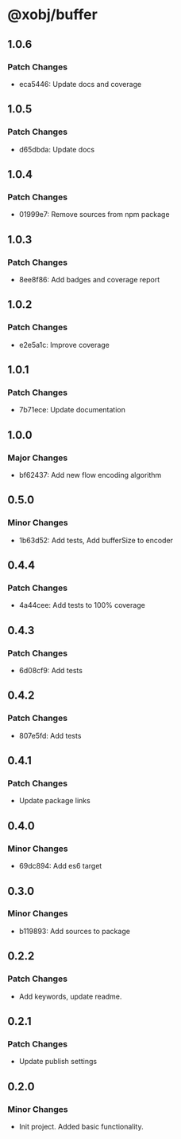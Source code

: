 # @xobj/buffer

## 1.0.6

### Patch Changes

- eca5446: Update docs and coverage

## 1.0.5

### Patch Changes

- d65dbda: Update docs

## 1.0.4

### Patch Changes

- 01999e7: Remove sources from npm package

## 1.0.3

### Patch Changes

- 8ee8f86: Add badges and coverage report

## 1.0.2

### Patch Changes

- e2e5a1c: Improve coverage

## 1.0.1

### Patch Changes

- 7b71ece: Update documentation

## 1.0.0

### Major Changes

- bf62437: Add new flow encoding algorithm

## 0.5.0

### Minor Changes

- 1b63d52: Add tests, Add bufferSize to encoder

## 0.4.4

### Patch Changes

- 4a44cee: Add tests to 100% coverage

## 0.4.3

### Patch Changes

- 6d08cf9: Add tests

## 0.4.2

### Patch Changes

- 807e5fd: Add tests

## 0.4.1

### Patch Changes

- Update package links

## 0.4.0

### Minor Changes

- 69dc894: Add es6 target

## 0.3.0

### Minor Changes

- b119893: Add sources to package

## 0.2.2

### Patch Changes

- Add keywords, update readme.

## 0.2.1

### Patch Changes

- Update publish settings

## 0.2.0

### Minor Changes

- Init project. Added basic functionality.
